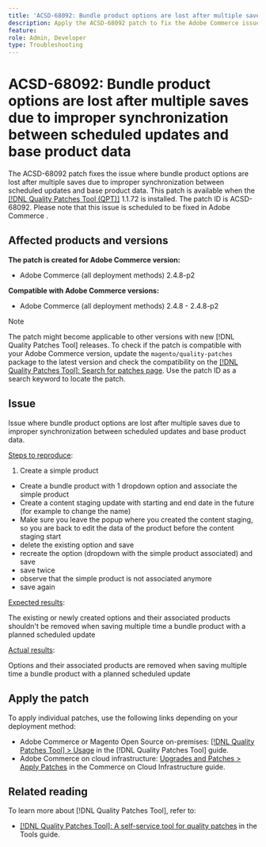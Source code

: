 ```yaml
---
title: 'ACSD-68092: Bundle product options are lost after multiple saves due to improper synchronization between scheduled updates and base product data'
description: Apply the ACSD-68092 patch to fix the Adobe Commerce issue where bundle product options are lost after multiple saves due to improper synchronization between scheduled updates and base product data.
feature: 
role: Admin, Developer
type: Troubleshooting
---
```


# ACSD-68092: Bundle product options are lost after multiple saves due to improper synchronization between scheduled updates and base product data

The ACSD-68092 patch fixes the issue where bundle product options are lost after multiple saves due to improper synchronization between scheduled updates and base product data. This patch is available when the [[!DNL Quality Patches Tool (QPT)]](/help/tools/quality-patches-tool/quality-patches-tool-to-self-serve-quality-patches.md) 1.1.72 is installed. The patch ID is ACSD-68092. Please note that this issue is scheduled to be fixed in Adobe Commerce .

## Affected products and versions

**The patch is created for Adobe Commerce version:**

* Adobe Commerce (all deployment methods) 2.4.8-p2

**Compatible with Adobe Commerce versions:**

* Adobe Commerce (all deployment methods) 2.4.8 - 2.4.8-p2

>[!NOTE]
>
>The patch might become applicable to other versions with new [!DNL Quality Patches Tool] releases. To check if the patch is compatible with your Adobe Commerce version, update the `magento/quality-patches` package to the latest version and check the compatibility on the [[!DNL Quality Patches Tool]: Search for patches page](https://experienceleague.adobe.com/tools/commerce-quality-patches/index.html). Use the patch ID as a search keyword to locate the patch.

## Issue

Issue where bundle product options are lost after multiple saves due to improper synchronization between scheduled updates and base product data.

<u>Steps to reproduce</u>:

1. Create a simple product
 - Create a bundle product with 1 dropdown option and associate the simple product
 - Create a content staging update with starting and end date in the future (for example to change the name)
 - Make sure you leave the popup where you created the content staging, so you are back to edit the data of the product before the content staging start
 - delete the existing option and save
 - recreate the option (dropdown with the simple product associated) and save
 - save twice
 - observe that the simple product is not associated anymore
 - save again

<u>Expected results</u>:

The existing or newly created options and their associated products shouldn't be removed when saving multiple time a bundle product with a planned scheduled update

<u>Actual results</u>:

Options and their associated products are removed when saving multiple time a bundle product with a planned scheduled update

## Apply the patch

To apply individual patches, use the following links depending on your deployment method:

* Adobe Commerce or Magento Open Source on-premises: [[!DNL Quality Patches Tool] > Usage](/help/tools/quality-patches-tool/usage.md) in the [!DNL Quality Patches Tool] guide.
* Adobe Commerce on cloud infrastructure: [Upgrades and Patches > Apply Patches](https://experienceleague.adobe.com/docs/commerce-cloud-service/user-guide/develop/upgrade/apply-patches.html) in the Commerce on Cloud Infrastructure guide.

## Related reading

To learn more about [!DNL Quality Patches Tool], refer to:

* [[!DNL Quality Patches Tool]: A self-service tool for quality patches](/help/tools/quality-patches-tool/quality-patches-tool-to-self-serve-quality-patches.md) in the Tools guide.